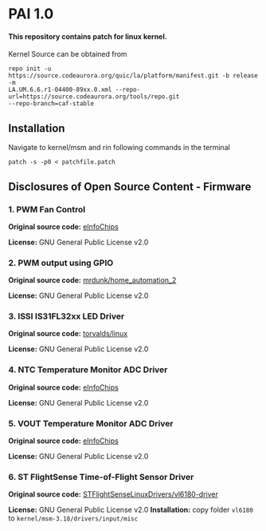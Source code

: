 # PAI 1.0
#### This repository contains patch for linux kernel.

Kernel Source can be obtained from
```
repo init -u https://source.codeaurora.org/quic/la/platform/manifest.git -b release -m 
LA.UM.6.6.r1-04400-89xx.0.xml --repo-url=https://source.codeaurora.org/tools/repo.git 
--repo-branch=caf-stable
```
## Installation
Navigate to kernel/msm and rin following commands in the terminal
```
patch -s -p0 < patchfile.patch
```
## Disclosures of Open Source Content - Firmware
### 1. PWM Fan Control
   **Original source code:** [eInfoChips](https://www.einfochips.com/)

   **License:** GNU General Public License v2.0

### 2. PWM output using GPIO
   **Original source code:** [mrdunk/home_automation_2](https://github.com/mrdunk/home_automation_2/blob/master/openwrt/sw_pwm_kernel_module/gpio-pwm.c)
   
   **License:** GNU General Public License v2.0
### 3. ISSI IS31FL32xx LED Driver
   **Original source code:** [torvalds/linux](https://github.com/torvalds/linux/blob/master/drivers/leds/leds-is31fl32xx.c)
   
   **License:** GNU General Public License v2.0
### 4. NTC Temperature Monitor ADC Driver
   **Original source code:** [eInfoChips](https://www.einfochips.com/)
   
   **License:** GNU General Public License v2.0
### 5. VOUT Temperature Monitor ADC Driver
   **Original source code:** [eInfoChips](https://www.einfochips.com/)
   
   **License:** GNU General Public License v2.0
### 6. ST FlightSense Time-of-Flight Sensor Driver
   **Original source code:** [STFlightSenseLinuxDrivers/vl6180-driver
](https://github.com/STFlightSenseLinuxDrivers/vl6180-driver)
   
   **License:** GNU General Public License v2.0
   **Installation:** copy folder `vl6180` to `kernel/msm-3.18/drivers/input/misc`
